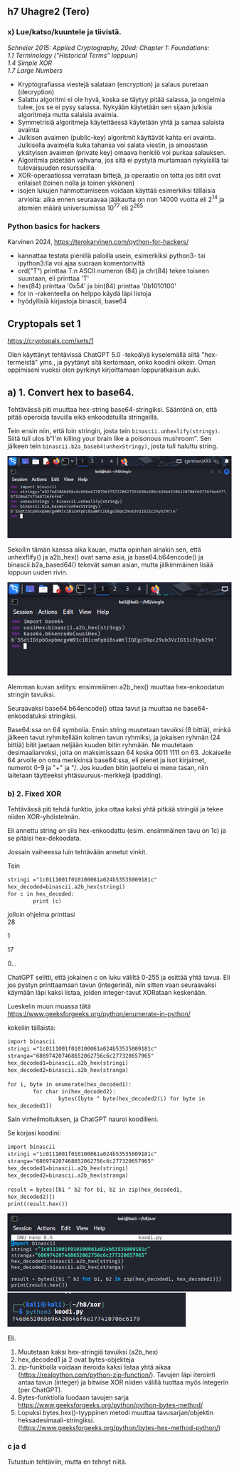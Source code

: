 ## h7 Uhagre2 (Tero)

### x) Lue/katso/kuuntele ja tiivistä.

_Schneier 2015: Applied Cryptography, 20ed: Chapter 1: Foundations:_  
_1.1 Terminology ("Historical Terms" loppuun)_  
_1.4 Simple XOR_  
_1.7 Large Numbers_  

- Kryptografiassa viestejä salataan (encryption) ja salaus puretaan (decryption)
- Salattu algoritmi ei ole hyvä, koska se täytyy pitää salassa, ja ongelmia tulee, jos se ei pysy salassa. Nykyään käytetään sen sijaan julkisia algoritmeja mutta salaisia avaimia.
- Symmetrisiä algoritmeja käytettäessä käytetään yhtä ja samaa salaista avainta 
- Julkisen avaimen (public-key) algoritmit käyttävät kahta eri avainta. Julkisella avaimella kuka tahansa voi salata viestin, ja ainoastaan yksityisen avaimen (private key) omaava henkilö voi purkaa salauksen.  
- Algoritmia pidetään vahvana, jos sitä ei pystytä murtamaan nykyisillä tai tulevaisuuden resursseilla.  
- XOR-operaatiossa verrataan bittejä, ja operaatio on totta jos bitit ovat erilaiset (toinen nolla ja toinen ykkönen)
- isojen lukujen hahmottamiseen voidaan käyttää esimerkiksi tällaisia arvioita: aika ennen seuraavaa jääkautta on non 14000 vuotta eli 2<sup>14</sup> ja atomien määrä universumissa 10<sup>77</sup> eli 2<sup>265</sup>

### Python basics for hackers
Karvinen 2024, https://terokarvinen.com/python-for-hackers/

- kannattaa testata pienillä paloilla usein, esimerkiksi python3- tai ipython3:lla voi ajaa suoraan komentoriviltä
- ord("T") printtaa T:n ASCII numeron (84) ja chr(84) tekee toiseen suuntaan, eli printtaa 'T'
- hex(84) printtaa '0x54' ja bin(84) printtaa '0b1010100'
- for in -rakenteella on helppo käydä läpi listoja
- hyödyllisiä kirjastoja binascii, base64

## Cryptopals set 1  
https://cryptopals.com/sets/1

Olen käyttänyt tehtävissä ChatGPT 5.0 -tekoälyä kyselemällä siltä "hex-termeistä" yms., ja pyytänyt sitä kertomaan, onko koodini oikein. Oman oppimiseni vuoksi olen pyrkinyt kirjoittamaan loppuratkaisun auki.


## a) 1. Convert hex to base64.

Tehtävässä piti muuttaa hex-string base64-stringiksi. Sääntönä on, että pitää operoida tavuilla eikä enkoodatuilla stringeillä.

Tein ensin niin, että loin stringin, josta tein  `binascii.unhexlify(stringy)`. Siitä tuli ulos b"I'm killing your brain like a poisonous mushroom".
Sen jälkeen tein `binascii.b2a_base64(unhexStringy)`, josta tuli haluttu string.

![Screenshot](h7_2.png)

Sekoilin tämän kanssa aika kauan, mutta opinhan ainakin sen, että unhexflify() ja a2b_hex() ovat sama asia, ja base64.b64encode() ja binascii.b2a_based64() tekevät saman asian, mutta jälkimmäinen lisää loppuun uuden rivin.

![Screenshot](h7_1.png)

Alemman kuvan selitys: ensimmäinen a2b_hex() muuttaa hex-enkoodatun stringin tavuiksi.

Seuraavaksi base64.b64encode() ottaa tavut ja muuttaa ne base64-enkoodatuksi stringiksi. 

Base64:ssa on 64 symbolia. Ensin string muutetaan tavuiksi (8 bittiä), minkä jälkeen tavut ryhmitellään kolmen tavun ryhmiksi, ja jokaisen ryhmän (24 bittiä) bitit jaetaan neljään kuuden bitin ryhmään. Ne muutetaan desimaaliarvoksi, joita on maksimissaan 64 koska 0011 1111 on 63. Jokaiselle 64 arvolle on oma merkkinsä base64:ssa, eli pienet ja isot kirjaimet, numerot 0-9 ja "+" ja "/. Jos kuuden bitin jaottelu ei mene tasan, niin laitetaan täytteeksi yhtäsuuruus-merkkejä (padding).

### b) 2. Fixed XOR

Tehtävässä piti tehdä funktio, joka ottaa kaksi yhtä pitkää stringiä ja tekee niiden XOR-yhdistelmän. 

Eli annettu string on siis hex-enkoodattu (esim. ensimmäinen tavu on 1c) ja se pitäisi hex-dekoodata.

Jossain vaiheessa luin tehtävään annetut vinkit. 

Tein 
```
stringi ="1c0111001f010100061a024b53535009181c"
hex_decoded=binascii.a2b_hex(stringi)
for c in hex_decoded:
        print (c)
```
jolloin ohjelma printtasi  
28

1

17

0...

ChatGPT selitti, että jokainen c on luku väliltä 0-255 ja esittää yhtä tavua. Eli jos pystyn printtaamaan tavun (integerinä), niin sitten vaan seuraavaksi käymään läpi kaksi listaa, joiden integer-tavut XORataan keskenään.

Lueskelin muun muassa tätä https://www.geeksforgeeks.org/python/enumerate-in-python/

kokeilin tällaista:
```
import binascii
stringi ="1c0111001f010100061a024b53535009181c"
stranga="686974207468652062756c6c277320657965"
hex_decoded1=binascii.a2b_hex(stringi)
hex_decoded2=binascii.a2b_hex(stranga)

for i, byte in enumerate(hex_decoded1):
        for char in(hex_decoded2):
                bytes([byte ^ byte(hex_decoded2(i) for byte in hex_decoded1])
```
				
Sain virheilmoituksen, ja ChatGPT nauroi koodilleni.

Se korjasi koodini: 

```
import binascii
stringi ="1c0111001f010100061a024b53535009181c"
stranga="686974207468652062756c6c277320657965"
hex_decoded1=binascii.a2b_hex(stringi)
hex_decoded2=binascii.a2b_hex(stranga)

result = bytes([b1 ^ b2 for b1, b2 in zip(hex_decoded1, hex_decoded2)])
print(result.hex())
```

![Screenshot](h7_5.png)  
![Screenshot](h7_4.png)

Eli.
1. Muutetaan kaksi hex-stringiä tavuiksi (a2b_hex)
2. hex_decoded1 ja 2 ovat bytes-objekteja
3. zip-funktiolla voidaan iteroida kaksi listaa yhtä aikaa (https://realpython.com/python-zip-function/). Tavujen läpi iterointi antaa tavun (integer) ja bitwise XOR niiden välillä tuottaa myös integerin (per ChatGPT).
4. Bytes-funktiolla luodaan tavujen sarja https://www.geeksforgeeks.org/python/python-bytes-method/
5. Lopuksi bytes.hex()-tyyppinen metodi muuttaa tavusarjan/objektin heksadesimaali-stringiksi. (https://www.geeksforgeeks.org/python/bytes-hex-method-python/)


### c ja d 
Tutustuin tehtäviin, mutta en tehnyt niitä.
